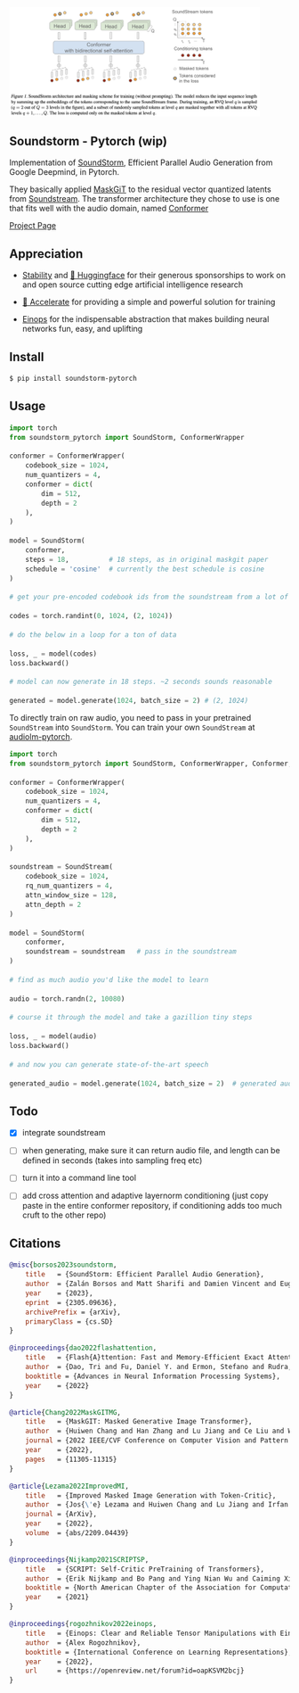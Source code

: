 <img src="./soundstorm.png" width="450px"></img>

## Soundstorm - Pytorch (wip)

Implementation of <a href="https://arxiv.org/abs/2305.09636">SoundStorm</a>, Efficient Parallel Audio Generation from Google Deepmind, in Pytorch.

They basically applied <a href="https://arxiv.org/abs/2202.04200">MaskGiT</a> to the residual vector quantized latents from <a href="https://github.com/lucidrains/audiolm-pytorch#soundstream--encodec">Soundstream</a>. The transformer architecture they chose to use is one that fits well with the audio domain, named <a href="https://arxiv.org/abs/2005.08100">Conformer</a>

<a href="https://google-research.github.io/seanet/soundstorm/examples/">Project Page</a>

## Appreciation

- <a href="https://stability.ai/">Stability</a> and <a href="https://huggingface.co/">🤗 Huggingface</a> for their generous sponsorships to work on and open source cutting edge artificial intelligence research

- <a href="https://huggingface.co/docs/accelerate/index">🤗 Accelerate</a> for providing a simple and powerful solution for training

- <a href="https://einops.rocks/">Einops</a> for the indispensable abstraction that makes building neural networks fun, easy, and uplifting

## Install

```bash
$ pip install soundstorm-pytorch
```

## Usage

```python
import torch
from soundstorm_pytorch import SoundStorm, ConformerWrapper

conformer = ConformerWrapper(
    codebook_size = 1024,
    num_quantizers = 4,
    conformer = dict(
        dim = 512,
        depth = 2
    ),
)

model = SoundStorm(
    conformer,
    steps = 18,          # 18 steps, as in original maskgit paper
    schedule = 'cosine'  # currently the best schedule is cosine
)

# get your pre-encoded codebook ids from the soundstream from a lot of raw audio

codes = torch.randint(0, 1024, (2, 1024))

# do the below in a loop for a ton of data

loss, _ = model(codes)
loss.backward()

# model can now generate in 18 steps. ~2 seconds sounds reasonable

generated = model.generate(1024, batch_size = 2) # (2, 1024)
```

To directly train on raw audio, you need to pass in your pretrained `SoundStream` into `SoundStorm`. You can train your own `SoundStream` at <a href="https://github.com/lucidrains/audiolm-pytorch#soundstream--encodec">audiolm-pytorch</a>.

```python
import torch
from soundstorm_pytorch import SoundStorm, ConformerWrapper, Conformer, SoundStream

conformer = ConformerWrapper(
    codebook_size = 1024,
    num_quantizers = 4,
    conformer = dict(
        dim = 512,
        depth = 2
    ),
)

soundstream = SoundStream(
    codebook_size = 1024,
    rq_num_quantizers = 4,
    attn_window_size = 128,
    attn_depth = 2
)

model = SoundStorm(
    conformer,
    soundstream = soundstream   # pass in the soundstream
)

# find as much audio you'd like the model to learn

audio = torch.randn(2, 10080)

# course it through the model and take a gazillion tiny steps

loss, _ = model(audio)
loss.backward()

# and now you can generate state-of-the-art speech

generated_audio = model.generate(1024, batch_size = 2)  # generated audio is also a raw wave if soundstream is present
```

## Todo

- [x] integrate soundstream

- [ ] when generating, make sure it can return audio file, and length can be defined in seconds (takes into sampling freq etc)
- [ ] turn it into a command line tool
- [ ] add cross attention and adaptive layernorm conditioning (just copy paste in the entire conformer repository, if conditioning adds too much cruft to the other repo)

## Citations

```bibtex
@misc{borsos2023soundstorm,
    title   = {SoundStorm: Efficient Parallel Audio Generation}, 
    author  = {Zalán Borsos and Matt Sharifi and Damien Vincent and Eugene Kharitonov and Neil Zeghidour and Marco Tagliasacchi},
    year    = {2023},
    eprint  = {2305.09636},
    archivePrefix = {arXiv},
    primaryClass = {cs.SD}
}
```

```bibtex
@inproceedings{dao2022flashattention,
    title   = {Flash{A}ttention: Fast and Memory-Efficient Exact Attention with {IO}-Awareness},
    author  = {Dao, Tri and Fu, Daniel Y. and Ermon, Stefano and Rudra, Atri and R{\'e}, Christopher},
    booktitle = {Advances in Neural Information Processing Systems},
    year    = {2022}
}
```

```bibtex
@article{Chang2022MaskGITMG,
    title   = {MaskGIT: Masked Generative Image Transformer},
    author  = {Huiwen Chang and Han Zhang and Lu Jiang and Ce Liu and William T. Freeman},
    journal = {2022 IEEE/CVF Conference on Computer Vision and Pattern Recognition (CVPR)},
    year    = {2022},
    pages   = {11305-11315}
}
```

```bibtex
@article{Lezama2022ImprovedMI,
    title   = {Improved Masked Image Generation with Token-Critic},
    author  = {Jos{\'e} Lezama and Huiwen Chang and Lu Jiang and Irfan Essa},
    journal = {ArXiv},
    year    = {2022},
    volume  = {abs/2209.04439}
}
```

```bibtex
@inproceedings{Nijkamp2021SCRIPTSP,
    title   = {SCRIPT: Self-Critic PreTraining of Transformers},
    author  = {Erik Nijkamp and Bo Pang and Ying Nian Wu and Caiming Xiong},
    booktitle = {North American Chapter of the Association for Computational Linguistics},
    year    = {2021}
}
```

```bibtex
@inproceedings{rogozhnikov2022einops,
    title   = {Einops: Clear and Reliable Tensor Manipulations with Einstein-like Notation},
    author  = {Alex Rogozhnikov},
    booktitle = {International Conference on Learning Representations},
    year    = {2022},
    url     = {https://openreview.net/forum?id=oapKSVM2bcj}
}
```
